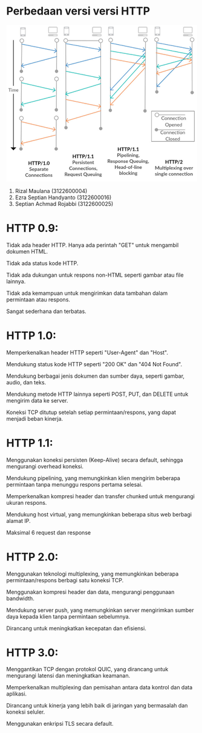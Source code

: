 # Perbedaan versi versi HTTP

![](asset/Comparison-of-HTTP-versions.jpg)

1. Rizal Maulana (3122600004)
2. Ezra Septian Handyanto (3122600016)
3. Septian Achmad Rojabbi (3122600025)

# HTTP 0.9:

Tidak ada header HTTP. Hanya ada perintah "GET" untuk mengambil dokumen HTML.

Tidak ada status kode HTTP.

Tidak ada dukungan untuk respons non-HTML seperti gambar atau file lainnya.

Tidak ada kemampuan untuk mengirimkan data tambahan dalam permintaan atau respons.

Sangat sederhana dan terbatas.

# HTTP 1.0:

Memperkenalkan header HTTP seperti "User-Agent" dan "Host".

Mendukung status kode HTTP seperti "200 OK" dan "404 Not Found".

Mendukung berbagai jenis dokumen dan sumber daya, seperti gambar, audio, dan teks.

Mendukung metode HTTP lainnya seperti POST, PUT, dan DELETE untuk mengirim data ke server.

Koneksi TCP ditutup setelah setiap permintaan/respons, yang dapat menjadi beban kinerja.

# HTTP 1.1:

Menggunakan koneksi persisten (Keep-Alive) secara default, sehingga mengurangi overhead koneksi.

Mendukung pipelining, yang memungkinkan klien mengirim beberapa permintaan tanpa menunggu respons pertama selesai.

Memperkenalkan kompresi header dan transfer chunked untuk mengurangi ukuran respons.

Mendukung host virtual, yang memungkinkan beberapa situs web berbagi alamat IP.

Maksimal 6 request dan response

# HTTP 2.0:

Menggunakan teknologi multiplexing, yang memungkinkan beberapa permintaan/respons berbagi satu koneksi TCP.

Menggunakan kompresi header dan data, mengurangi penggunaan bandwidth.

Mendukung server push, yang memungkinkan server mengirimkan sumber daya kepada klien tanpa permintaan sebelumnya.

Dirancang untuk meningkatkan kecepatan dan efisiensi.

# HTTP 3.0:

Menggantikan TCP dengan protokol QUIC, yang dirancang untuk mengurangi latensi dan meningkatkan keamanan.

Memperkenalkan multiplexing dan pemisahan antara data kontrol dan data aplikasi.

Dirancang untuk kinerja yang lebih baik di jaringan yang bermasalah dan koneksi seluler.

Menggunakan enkripsi TLS secara default.